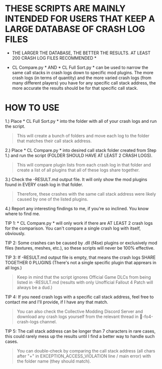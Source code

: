 # THESE SCRIPTS ARE MAINLY INTENDED FOR USERS THAT KEEP A LARGE DATABASE OF CRASH LOG FILES #
* THE LARGER THE DATABASE, THE BETTER THE RESULTS. AT LEAST 200 CRASH LOG FILES RECOMMENDED *

* CL Compare.py * AND * CL Full Sort.py * can be used to narrow the same call stacks in crash logs down to specific mod plugins.
The more crash logs (in terms of quantity) and the more varied crash logs (from many different players) you have
for any specific call stack address, the more accurate the results should be for that specific call stack.

# HOW TO USE #

1.) Place * CL Full Sort.py * into the folder with all of your crash logs and run the script.
> This will create a bunch of folders and move each log to the folder that matches their call stack address.

2.) Place * CL Compare.py * into desired call stack folder created from Step 1.) and run the script (FOLDER SHOULD HAVE AT LEAST 2 CRASH LOGS).
> This will compare plugin lists from each crash log in that folder and create a list of all plugins that all of these logs share together.

3.) Check the -RESULT.md output file. It will only show the mod plugins found in EVERY crash log in that folder.
> Therefore, these crashes with the same call stack address were likely caused by one of the listed plugins.

4.) Report any interesting findings to me, if you're so inclined. You know where to find me. 

TIP 1: * CL Compare.py * will only work if there are AT LEAST 2 crash logs for the comparison. You can't compare a single crash log with itself, obviously.

TIP 2: Some crashes can be caused by .dll (f4se) plugins or exclusively mod files (textures, meshes, etc.), so these scripts will never be 100% effective.

TIP 3: If -RESULT.md output file is empty, that means the crash logs SHARE TOGETHER 0 PLUGINS (There's not a single specific plugin that apprears in all logs.)
> Keep in mind that the script ignores Official Game DLCs from being listed in -RESULT.md (results with only Unofficial Fallout 4 Patch will always be a dud.)

TIP 4: If you need crash logs with a specific call stack address, feel free to contact me and I'll provide, if I have any that match.
> You can also check the Collective Modding Discord Server and download any crash logs yourself from the relevant thread in 🚨-fo4-crash-logs channel.

TIP 5: The call stack address can be longer than 7 characters in rare cases, this could rarely mess up the results until I find a better way to handle such cases.
> You can double-check by comparing the call stack address (all chars after "+" in EXCEPTION_ACCESS_VIOLATION line / main error) with the folder name (they should match).
